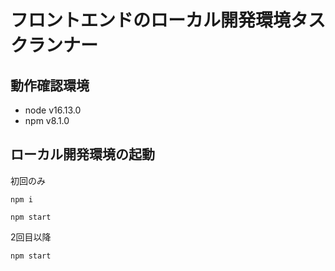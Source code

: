 # フロントエンドのローカル開発環境タスクランナー

## 動作確認環境
* node v16.13.0
* npm v8.1.0

## ローカル開発環境の起動

初回のみ
```
npm i
```

```
npm start
```

2回目以降

```
npm start
```

